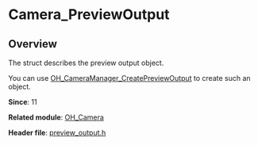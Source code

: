 # Camera_PreviewOutput
<!--Kit: Camera Kit-->
<!--Subsystem: Multimedia-->
<!--Owner: @qano-->
<!--SE: @leo_ysl-->
<!--TSE: @xchaosioda-->

## Overview

The struct describes the preview output object.

You can use [OH_CameraManager_CreatePreviewOutput](capi-camera-manager-h.md#oh_cameramanager_createpreviewoutput) to create such an object.

**Since**: 11

**Related module**: [OH_Camera](capi-oh-camera.md)

**Header file**: [preview_output.h](capi-preview-output-h.md)
